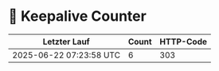 # 🔄 Keepalive Counter

| Letzter Lauf | Count | HTTP-Code |
|--------------|--------|------------|
| 2025-06-22 07:23:58 UTC | 6 | 303 |

